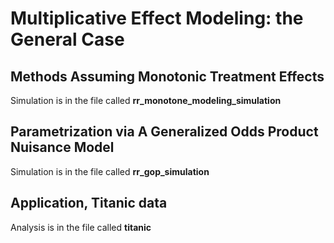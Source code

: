# Multiplicative Effect Modeling: the General Case

## Methods Assuming Monotonic Treatment Effects
Simulation is in the file called **rr_monotone_modeling_simulation**

## Parametrization via A Generalized Odds Product Nuisance Model

Simulation is in the file called **rr_gop_simulation**

## Application, Titanic data

Analysis is in the file called **titanic**
